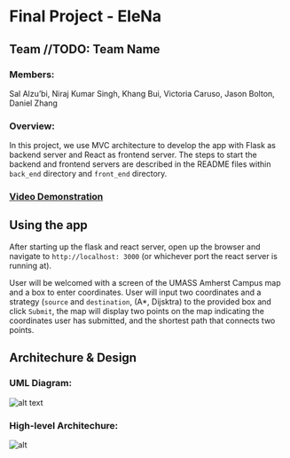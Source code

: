 # Final Project - EleNa

## Team //TODO: Team Name 

### Members:

Sal Alzu’bi, Niraj Kumar Singh, Khang Bui, Victoria Caruso, Jason Bolton, Daniel Zhang

### Overview:

In this project, we use MVC architecture to develop the app with Flask as backend server and React as frontend server. The steps to start the backend and frontend servers are described in the README files within `back_end` directory and `front_end` directory.

### [Video Demonstration](https://drive.google.com/file/d/15eAWh4uBgGCN_seP7vYYx7NR4oE8Z4BZ/view?usp=sharing)

## Using the app

After starting up the flask and react server, open up the browser and navigate to `http://localhost: 3000` (or whichever port the react server is running at). 

User will be welcomed with a screen of the UMASS Amherst Campus map and a box to enter coordinates. User will input two coordinates and a strategy (`source` and `destination`, (A*, Dijsktra) to the provided box and click `Submit`, the map will display two points on the map indicating the coordinates user has submitted, and the shortest path that connects two points.

## Architechure & Design

### UML Diagram:

![alt text](https://i.ibb.co/WGSysRH/UML-Diagram.png)

### High-level Architechure:

![alt](https://i.ibb.co/kMQGPh7/High-Level-Architecture.png)




